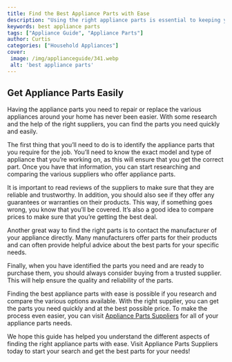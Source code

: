 ```yaml
---
title: Find the Best Appliance Parts with Ease
description: "Using the right appliance parts is essential to keeping your appliance running smoothly Learn how to find the best parts with ease so you dont have to search endlessly"
keywords: best appliance parts
tags: ["Appliance Guide", "Appliance Parts"]
author: Curtis
categories: ["Household Appliances"]
cover: 
 image: /img/applianceguide/341.webp
 alt: 'best appliance parts'
---
```

## Get Appliance Parts Easily 
Having the appliance parts you need to repair or replace the various appliances around your home has never been easier. With some research and the help of the right suppliers, you can find the parts you need quickly and easily. 

The first thing that you’ll need to do is to identify the appliance parts that you require for the job. You’ll need to know the exact model and type of appliance that you’re working on, as this will ensure that you get the correct part. Once you have that information, you can start researching and comparing the various suppliers who offer appliance parts. 

It is important to read reviews of the suppliers to make sure that they are reliable and trustworthy. In addition, you should also see if they offer any guarantees or warranties on their products. This way, if something goes wrong, you know that you’ll be covered. It’s also a good idea to compare prices to make sure that you’re getting the best deal. 

Another great way to find the right parts is to contact the manufacturer of your appliance directly. Many manufacturers offer parts for their products and can often provide helpful advice about the best parts for your specific needs. 

Finally, when you have identified the parts you need and are ready to purchase them, you should always consider buying from a trusted supplier. This will help ensure the quality and reliability of the parts. 

Finding the best appliance parts with ease is possible if you research and compare the various options available. With the right supplier, you can get the parts you need quickly and at the best possible price. To make the process even easier, you can visit [Appliance Parts Suppliers](.pages/appliance-parts-suppliers/) for all of your appliance parts needs. 

We hope this guide has helped you understand the different aspects of finding the right appliance parts with ease. Visit Appliance Parts Suppliers today to start your search and get the best parts for your needs!
